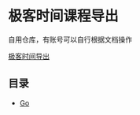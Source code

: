 # 极客时间课程导出

自用仓库，有账号可以自行根据文档操作

[极客时间导出](https://github.com/greyireland/geektime_to_pdf)

## 目录

- [Go](go.pdf)
